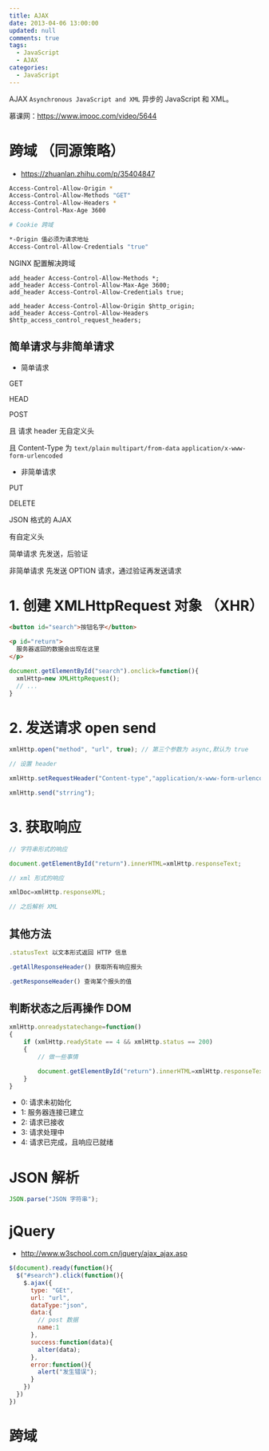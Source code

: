 ```yaml
---
title: AJAX
date: 2013-04-06 13:00:00
updated: null
comments: true
tags:
  - JavaScript
  - AJAX
categories:
  - JavaScript
---
```


AJAX `Asynchronous JavaScript and XML` 异步的 JavaScript 和 XML。

慕课网：https://www.imooc.com/video/5644

<!--more-->

# 跨域 （同源策略）

* https://zhuanlan.zhihu.com/p/35404847

```bash
Access-Control-Allow-Origin *
Access-Control-Allow-Methods "GET"
Access-Control-Allow-Headers *
Access-Control-Max-Age 3600

# Cookie 跨域

*-Origin 值必须为请求地址
Access-Control-Allow-Credentials "true"
```

NGINX 配置解决跨域

```nginx
add_header Access-Control-Allow-Methods *;
add_header Access-Control-Allow-Max-Age 3600;
add_header Access-Control-Allow-Credentials true;

add_header Access-Control-Allow-Origin $http_origin;
add_header Access-Control-Allow-Headers
$http_access_control_request_headers;
```

## 简单请求与非简单请求

* 简单请求

GET

HEAD

POST

且 请求 header 无自定义头

且 Content-Type 为 `text/plain` `multipart/from-data` `application/x-www-form-urlencoded`

* 非简单请求

PUT

DELETE

JSON 格式的 AJAX

有自定义头

简单请求 先发送，后验证

非简单请求 先发送 OPTION 请求，通过验证再发送请求

# 1. 创建 XMLHttpRequest 对象 （XHR）

```html
<button id="search">按钮名字</button>

<p id="return">
  服务器返回的数据会出现在这里
</p>
```

```js
document.getElementById("search").onclick=function(){
  xmlHttp=new XMLHttpRequest();
  // ...
}
```

# 2. 发送请求 open send

```js
xmlHttp.open("method", "url", true); // 第三个参数为 async,默认为 true

// 设置 header

xmlHttp.setRequestHeader("Content-type","application/x-www-form-urlencoded");

xmlHttp.send("strring");
```

# 3. 获取响应

```js
// 字符串形式的响应

document.getElementById("return").innerHTML=xmlHttp.responseText;

// xml 形式的响应

xmlDoc=xmlHttp.responseXML;

// 之后解析 XML
```

## 其他方法

```js
.statusText 以文本形式返回 HTTP 信息

.getAllResponseHeader() 获取所有响应报头

.getResponseHeader() 查询某个报头的值
```

## 判断状态之后再操作 DOM

```js
xmlHttp.onreadystatechange=function()
{
    if (xmlHttp.readyState == 4 && xmlHttp.status == 200)
    {
        // 做一些事情

        document.getElementById("return").innerHTML=xmlHttp.responseText;
    }
}
```

* 0: 请求未初始化
* 1: 服务器连接已建立
* 2: 请求已接收
* 3: 请求处理中
* 4: 请求已完成，且响应已就绪

# JSON 解析

```js
JSON.parse("JSON 字符串");
```

# jQuery

* http://www.w3school.com.cn/jquery/ajax_ajax.asp

```js
$(document).ready(function(){
  $("#search").click(function(){
    $.ajax({
      type: "GEt",
      url: "url",
      dataType:"json",
      data:{
        // post 数据
        name:1
      },
      success:function(data){
        alter(data);
      },
      error:function(){
        alert("发生错误");
      }
    })
  })
})
```

# 跨域
